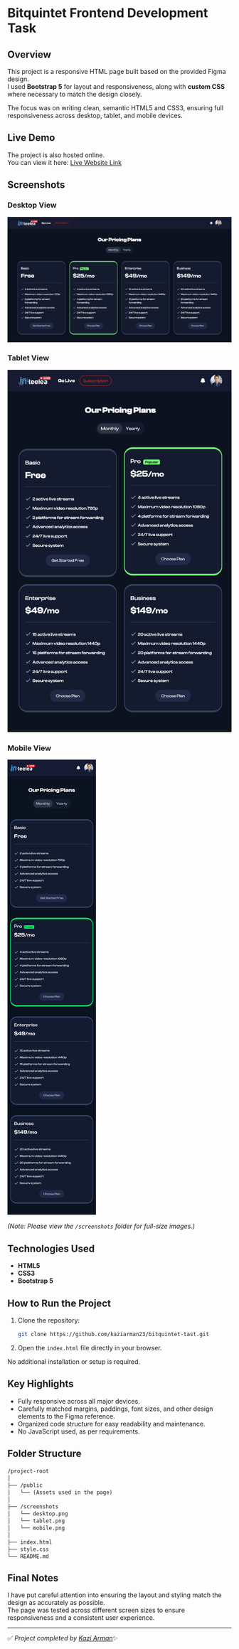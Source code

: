 # Bitquintet Frontend Development Task

## Overview

This project is a responsive HTML page built based on the provided Figma design.  
I used **Bootstrap 5** for layout and responsiveness, along with **custom CSS** where necessary to match the design closely.

The focus was on writing clean, semantic HTML5 and CSS3, ensuring full responsiveness across desktop, tablet, and mobile devices.

## Live Demo

The project is also hosted online.  
You can view it here: [Live Website Link](https://kaziarman23.github.io/bitquintet-tast)

## Screenshots

### Desktop View

![Desktop Screenshot](screenshots/desktop.png)

### Tablet View

![Tablet Screenshot](screenshots/tablet.png)

### Mobile View

![Mobile Screenshot](screenshots/mobile.png)

_(Note: Please view the `/screenshots` folder for full-size images.)_

## Technologies Used

- **HTML5**
- **CSS3**
- **Bootstrap 5**

## How to Run the Project

1. Clone the repository:
   ```bash
   git clone https://github.com/kaziarman23/bitquintet-tast.git
   ```
2. Open the `index.html` file directly in your browser.

No additional installation or setup is required.

## Key Highlights

- Fully responsive across all major devices.
- Carefully matched margins, paddings, font sizes, and other design elements to the Figma reference.
- Organized code structure for easy readability and maintenance.
- No JavaScript used, as per requirements.

## Folder Structure

```
/project-root
│
├── /public
│   └── (Assets used in the page)
│
├── /screenshots
│   └── desktop.png
│   └── tablet.png
│   └── mobile.png
│
├── index.html
├── style.css
└── README.md
```

## Final Notes

I have put careful attention into ensuring the layout and styling match the design as accurately as possible.  
The page was tested across different screen sizes to ensure responsiveness and a consistent user experience.

---

✅ *Project completed by [Kazi Arman](https://github.com/kaziarman23)*✨

